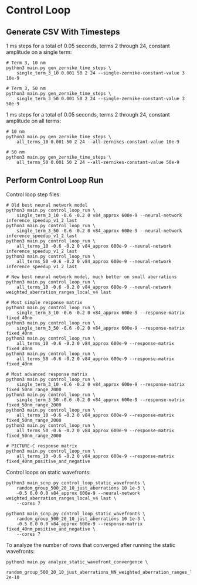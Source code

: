 # Control Loop

## Generate CSV With Timesteps

1 ms steps for a total of 0.05 seconds, terms 2 through 24, constant amplitude on a single term:

    # Term 3, 10 nm
    python3 main.py gen_zernike_time_steps \
        single_term_3_10 0.001 50 2 24 --single-zernike-constant-value 3 10e-9

    # Term 3, 50 nm
    python3 main.py gen_zernike_time_steps \
        single_term_3_50 0.001 50 2 24 --single-zernike-constant-value 3 50e-9

1 ms steps for a total of 0.05 seconds, terms 2 through 24, constant amplitude on all terms:

    # 10 nm
    python3 main.py gen_zernike_time_steps \
        all_terms_10 0.001 50 2 24 --all-zernikes-constant-value 10e-9

    # 50 nm
    python3 main.py gen_zernike_time_steps \
        all_terms_50 0.001 50 2 24 --all-zernikes-constant-value 50e-9

## Perform Control Loop Run

Control loop step files:

    # Old best neural network model
    python3 main.py control_loop_run \
        single_term_3_10 -0.6 -0.2 0 v84_approx 600e-9 --neural-network inference_speedup_v1_2 last
    python3 main.py control_loop_run \
        single_term_3_50 -0.6 -0.2 0 v84_approx 600e-9 --neural-network inference_speedup_v1_2 last
    python3 main.py control_loop_run \
        all_terms_10 -0.6 -0.2 0 v84_approx 600e-9 --neural-network inference_speedup_v1_2 last
    python3 main.py control_loop_run \
        all_terms_50 -0.6 -0.2 0 v84_approx 600e-9 --neural-network inference_speedup_v1_2 last

    # New best neural network model, much better on small aberrations
    python3 main.py control_loop_run \
        all_terms_10 -0.6 -0.2 0 v84_approx 600e-9 --neural-network weighted_aberration_ranges_local_v4 last

    # Most simple response matrix
    python3 main.py control_loop_run \
        single_term_3_10 -0.6 -0.2 0 v84_approx 600e-9 --response-matrix fixed_40nm
    python3 main.py control_loop_run \
        single_term_3_50 -0.6 -0.2 0 v84_approx 600e-9 --response-matrix fixed_40nm
    python3 main.py control_loop_run \
        all_terms_10 -0.6 -0.2 0 v84_approx 600e-9 --response-matrix fixed_40nm
    python3 main.py control_loop_run \
        all_terms_50 -0.6 -0.2 0 v84_approx 600e-9 --response-matrix fixed_40nm

    # Most advanced response matrix
    python3 main.py control_loop_run \
        single_term_3_10 -0.6 -0.2 0 v84_approx 600e-9 --response-matrix fixed_50nm_range_2000
    python3 main.py control_loop_run \
        single_term_3_50 -0.6 -0.2 0 v84_approx 600e-9 --response-matrix fixed_50nm_range_2000
    python3 main.py control_loop_run \
        all_terms_10 -0.6 -0.2 0 v84_approx 600e-9 --response-matrix fixed_50nm_range_2000
    python3 main.py control_loop_run \
        all_terms_50 -0.6 -0.2 0 v84_approx 600e-9 --response-matrix fixed_50nm_range_2000

    # PICTURE-C response matrix
    python3 main.py control_loop_run \
        all_terms_10 -0.6 -0.2 0 v84_approx 600e-9 --response-matrix fixed_40nm_positive_and_negative

Control loops on static wavefronts:

    python3 main_scnp.py control_loop_static_wavefronts \
        random_group_500_20_10_just_aberrations 10 1e-3 \
        -0.5 0.0 0.0 v84_approx 600e-9 --neural-network weighted_aberration_ranges_local_v4 last \
        --cores 7

    python3 main_scnp.py control_loop_static_wavefronts \
        random_group_500_20_10_just_aberrations 10 1e-3 \
        -0.5 0.0 0.0 v84_approx 600e-9 --response-matrix fixed_40nm_positive_and_negative \
        --cores 7

To analyze the number of rows that converged after running the static wavefronts:

    python3 main.py analyze_static_wavefront_convergence \
        random_group_500_20_10_just_aberrations_NN_weighted_aberration_ranges_local_v4_last_-0.5_0.0_0.0 2e-10
